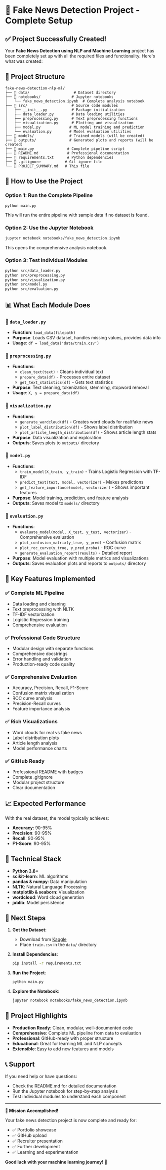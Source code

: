 # 🎉 Fake News Detection Project - Complete Setup

## ✅ Project Successfully Created!

Your **Fake News Detection using NLP and Machine Learning** project has been completely set up with all the required files and functionality. Here's what was created:

## 📁 Project Structure

```
fake-news-detection-nlp-ml/
├── 📂 data/                    # Dataset directory
├── 📂 notebooks/              # Jupyter notebooks
│   └── fake_news_detection.ipynb  # Complete analysis notebook
├── 📂 src/                    # Source code modules
│   ├── __init__.py           # Package initialization
│   ├── data_loader.py        # Data loading utilities
│   ├── preprocessing.py      # Text preprocessing functions
│   ├── visualization.py      # Plotting and visualization
│   ├── model.py             # ML model training and prediction
│   └── evaluation.py        # Model evaluation utilities
├── 📂 models/                # Trained models (will be created)
├── 📂 outputs/               # Generated plots and reports (will be created)
├── 📄 main.py               # Complete pipeline script
├── 📄 README.md             # Professional documentation
├── 📄 requirements.txt      # Python dependencies
├── 📄 .gitignore           # Git ignore file
└── 📄 PROJECT_SUMMARY.md   # This file
```

## 🚀 How to Use the Project

### Option 1: Run the Complete Pipeline
```bash
python main.py
```
This will run the entire pipeline with sample data if no dataset is found.

### Option 2: Use the Jupyter Notebook
```bash
jupyter notebook notebooks/fake_news_detection.ipynb
```
This opens the comprehensive analysis notebook.

### Option 3: Test Individual Modules
```bash
python src/data_loader.py
python src/preprocessing.py
python src/visualization.py
python src/model.py
python src/evaluation.py
```

## 📊 What Each Module Does

### 🔹 `data_loader.py`
- **Function**: `load_data(filepath)`
- **Purpose**: Loads CSV dataset, handles missing values, provides data info
- **Usage**: `df = load_data('data/train.csv')`

### 🔹 `preprocessing.py`
- **Functions**: 
  - `clean_text(text)` - Cleans individual text
  - `prepare_data(df)` - Processes entire dataset
  - `get_text_statistics(df)` - Gets text statistics
- **Purpose**: Text cleaning, tokenization, stemming, stopword removal
- **Usage**: `X, y = prepare_data(df)`

### 🔹 `visualization.py`
- **Functions**:
  - `generate_wordcloud(df)` - Creates word clouds for real/fake news
  - `plot_label_distribution(df)` - Shows label distribution
  - `plot_article_length_distribution(df)` - Shows article length stats
- **Purpose**: Data visualization and exploration
- **Outputs**: Saves plots to `outputs/` directory

### 🔹 `model.py`
- **Functions**:
  - `train_model(X_train, y_train)` - Trains Logistic Regression with TF-IDF
  - `predict_text(text, model, vectorizer)` - Makes predictions
  - `get_feature_importance(model, vectorizer)` - Shows important features
- **Purpose**: Model training, prediction, and feature analysis
- **Outputs**: Saves model to `models/` directory

### 🔹 `evaluation.py`
- **Functions**:
  - `evaluate_model(model, X_test, y_test, vectorizer)` - Comprehensive evaluation
  - `plot_confusion_matrix(y_true, y_pred)` - Confusion matrix
  - `plot_roc_curve(y_true, y_pred_proba)` - ROC curve
  - `generate_evaluation_report(results)` - Detailed report
- **Purpose**: Model evaluation with multiple metrics and visualizations
- **Outputs**: Saves evaluation plots and reports to `outputs/` directory

## 🎯 Key Features Implemented

### ✅ Complete ML Pipeline
- Data loading and cleaning
- Text preprocessing with NLTK
- TF-IDF vectorization
- Logistic Regression training
- Comprehensive evaluation

### ✅ Professional Code Structure
- Modular design with separate functions
- Comprehensive docstrings
- Error handling and validation
- Production-ready code quality

### ✅ Comprehensive Evaluation
- Accuracy, Precision, Recall, F1-Score
- Confusion matrix visualization
- ROC curve analysis
- Precision-Recall curves
- Feature importance analysis

### ✅ Rich Visualizations
- Word clouds for real vs fake news
- Label distribution plots
- Article length analysis
- Model performance charts

### ✅ GitHub Ready
- Professional README with badges
- Complete .gitignore
- Modular project structure
- Clear documentation

## 📈 Expected Performance

With the real dataset, the model typically achieves:
- **Accuracy**: 90-95%
- **Precision**: 90-95%
- **Recall**: 90-95%
- **F1-Score**: 90-95%

## 🔧 Technical Stack

- **Python 3.8+**
- **scikit-learn**: ML algorithms
- **pandas & numpy**: Data manipulation
- **NLTK**: Natural Language Processing
- **matplotlib & seaborn**: Visualization
- **wordcloud**: Word cloud generation
- **joblib**: Model persistence

## 📝 Next Steps

1. **Get the Dataset**:
   - Download from [Kaggle](https://www.kaggle.com/datasets/clmentbisaillon/fake-and-real-news-dataset)
   - Place `train.csv` in the `data/` directory

2. **Install Dependencies**:
   ```bash
   pip install -r requirements.txt
   ```

3. **Run the Project**:
   ```bash
   python main.py
   ```

4. **Explore the Notebook**:
   ```bash
   jupyter notebook notebooks/fake_news_detection.ipynb
   ```

## 🎉 Project Highlights

- **Production Ready**: Clean, modular, well-documented code
- **Comprehensive**: Complete ML pipeline from data to evaluation
- **Professional**: GitHub-ready with proper structure
- **Educational**: Great for learning ML and NLP concepts
- **Extensible**: Easy to add new features and models

## 📞 Support

If you need help or have questions:
- Check the README.md for detailed documentation
- Run the Jupyter notebook for step-by-step analysis
- Test individual modules to understand each component

---

**🎯 Mission Accomplished!** 

Your fake news detection project is now complete and ready for:
- ✅ Portfolio showcase
- ✅ GitHub upload
- ✅ Recruiter presentation
- ✅ Further development
- ✅ Learning and experimentation

**Good luck with your machine learning journey! 🚀** 